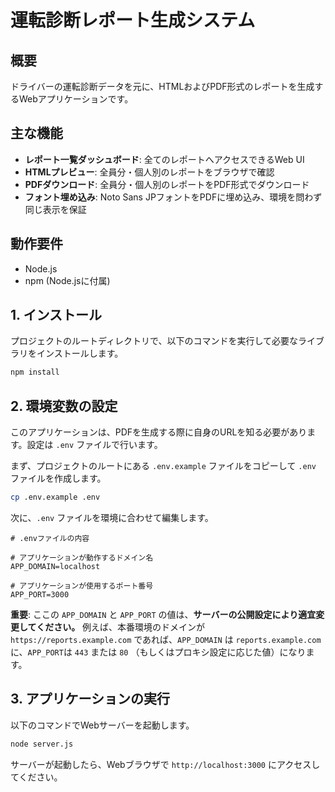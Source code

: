 # 運転診断レポート生成システム

## 概要

ドライバーの運転診断データを元に、HTMLおよびPDF形式のレポートを生成するWebアプリケーションです。

## 主な機能

-   **レポート一覧ダッシュボード**: 全てのレポートへアクセスできるWeb UI
-   **HTMLプレビュー**: 全員分・個人別のレポートをブラウザで確認
-   **PDFダウンロード**: 全員分・個人別のレポートをPDF形式でダウンロード
-   **フォント埋め込み**: Noto Sans JPフォントをPDFに埋め込み、環境を問わず同じ表示を保証

## 動作要件

-   Node.js
-   npm (Node.jsに付属)

## 1. インストール

プロジェクトのルートディレクトリで、以下のコマンドを実行して必要なライブラリをインストールします。

```bash
npm install
```

## 2. 環境変数の設定

このアプリケーションは、PDFを生成する際に自身のURLを知る必要があります。設定は `.env` ファイルで行います。

まず、プロジェクトのルートにある `.env.example` ファイルをコピーして `.env` ファイルを作成します。

```bash
cp .env.example .env
```

次に、`.env` ファイルを環境に合わせて編集します。

```
# .envファイルの内容

# アプリケーションが動作するドメイン名
APP_DOMAIN=localhost

# アプリケーションが使用するポート番号
APP_PORT=3000
```

**重要**: ここの `APP_DOMAIN` と `APP_PORT` の値は、**サーバーの公開設定により適宜変更してください。** 例えば、本番環境のドメインが `https://reports.example.com` であれば、`APP_DOMAIN` は `reports.example.com` に、`APP_PORT`は `443` または `80` （もしくはプロキシ設定に応じた値）になります。

## 3. アプリケーションの実行

以下のコマンドでWebサーバーを起動します。

```bash
node server.js
```

サーバーが起動したら、Webブラウザで `http://localhost:3000` にアクセスしてください。